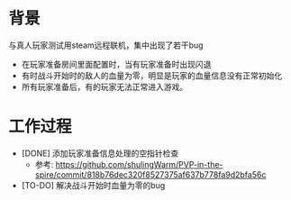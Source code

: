 # 背景
与真人玩家测试用steam远程联机，集中出现了若干bug
- 在玩家准备房间里面配置时，当有玩家准备时出现闪退
- 有时战斗开始时的敌人的血量为零，明显是玩家的血量信息没有正常初始化
- 所有玩家准备后，有的玩家无法正常进入游戏。

# 工作过程
- [DONE] 添加玩家准备信息处理的空指针检查
    - 参考: https://github.com/shulingWarm/PVP-in-the-spire/commit/818b76dec320f8527375af637b778fa9d2bfa56c
- [TO-DO] 解决战斗开始时血量为零的bug